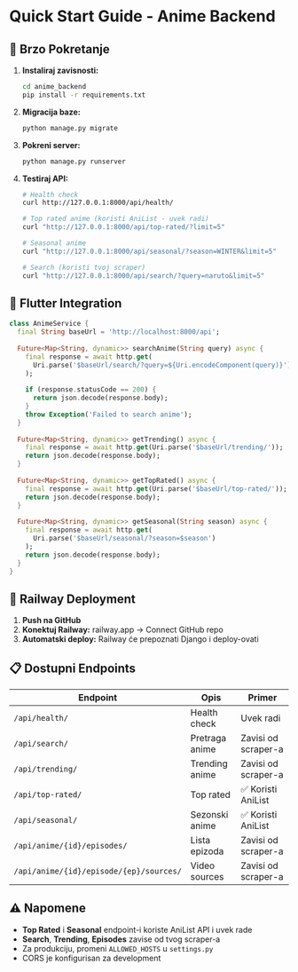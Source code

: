 # Quick Start Guide - Anime Backend

## 🚀 Brzo Pokretanje

1. **Instaliraj zavisnosti:**
   ```bash
   cd anime_backend
   pip install -r requirements.txt
   ```

2. **Migracija baze:**
   ```bash
   python manage.py migrate
   ```

3. **Pokreni server:**
   ```bash
   python manage.py runserver
   ```

4. **Testiraj API:**
   ```bash
   # Health check
   curl http://127.0.0.1:8000/api/health/
   
   # Top rated anime (koristi AniList - uvek radi)
   curl "http://127.0.0.1:8000/api/top-rated/?limit=5"
   
   # Seasonal anime
   curl "http://127.0.0.1:8000/api/seasonal/?season=WINTER&limit=5"
   
   # Search (koristi tvoj scraper)
   curl "http://127.0.0.1:8000/api/search/?query=naruto&limit=5"
   ```

## 📱 Flutter Integration

```dart
class AnimeService {
  final String baseUrl = 'http://localhost:8000/api';
  
  Future<Map<String, dynamic>> searchAnime(String query) async {
    final response = await http.get(
      Uri.parse('$baseUrl/search/?query=${Uri.encodeComponent(query)}')
    );
    
    if (response.statusCode == 200) {
      return json.decode(response.body);
    }
    throw Exception('Failed to search anime');
  }
  
  Future<Map<String, dynamic>> getTrending() async {
    final response = await http.get(Uri.parse('$baseUrl/trending/'));
    return json.decode(response.body);
  }
  
  Future<Map<String, dynamic>> getTopRated() async {
    final response = await http.get(Uri.parse('$baseUrl/top-rated/'));
    return json.decode(response.body);
  }
  
  Future<Map<String, dynamic>> getSeasonal(String season) async {
    final response = await http.get(
      Uri.parse('$baseUrl/seasonal/?season=$season')
    );
    return json.decode(response.body);
  }
}
```

## 🚂 Railway Deployment

1. **Push na GitHub**
2. **Konektuj Railway:** railway.app → Connect GitHub repo
3. **Automatski deploy:** Railway će prepoznati Django i deploy-ovati

## 📋 Dostupni Endpoints

| Endpoint | Opis | Primer |
|----------|------|--------|
| `/api/health/` | Health check | Uvek radi |
| `/api/search/` | Pretraga anime | Zavisi od scraper-a |
| `/api/trending/` | Trending anime | Zavisi od scraper-a |
| `/api/top-rated/` | Top rated | ✅ Koristi AniList |
| `/api/seasonal/` | Sezonski anime | ✅ Koristi AniList |
| `/api/anime/{id}/episodes/` | Lista epizoda | Zavisi od scraper-a |
| `/api/anime/{id}/episode/{ep}/sources/` | Video sources | Zavisi od scraper-a |

## ⚠️ Napomene

- **Top Rated** i **Seasonal** endpoint-i koriste AniList API i uvek rade
- **Search**, **Trending**, **Episodes** zavise od tvog scraper-a
- Za produkciju, promeni `ALLOWED_HOSTS` u `settings.py`
- CORS je konfigurisan za development
